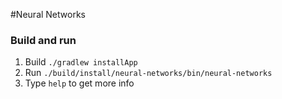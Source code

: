 #Neural Networks

### Build and run

1. Build `./gradlew installApp`
2. Run `./build/install/neural-networks/bin/neural-networks`
3. Type `help` to get more info
